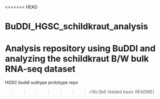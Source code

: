 <<<<<<< HEAD
# BuDDI_HGSC_schildkraut_analysis
Analysis repository using BuDDI and analyzing the schildkraut B/W bulk RNA-seq dataset
=======
HGSC buddi subtype prototype repo
>>>>>>> c16c3b8 (Added basic README)
